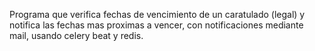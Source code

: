 Programa que verifica fechas de vencimiento de un caratulado (legal) y notifica las fechas mas proximas a vencer, con notificaciones mediante mail, usando celery beat y redis.
